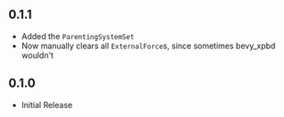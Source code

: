 ## 0.1.1
- Added the `ParentingSystemSet`
- Now manually clears all `ExternalForce`s, since sometimes bevy_xpbd wouldn't

## 0.1.0
- Initial Release